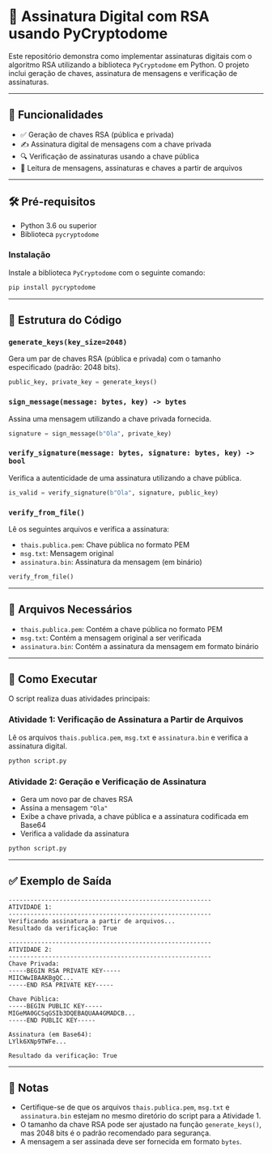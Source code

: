 # 🔐 Assinatura Digital com RSA usando PyCryptodome

Este repositório demonstra como implementar assinaturas digitais com o algoritmo RSA utilizando a biblioteca `PyCryptodome` em Python. O projeto inclui geração de chaves, assinatura de mensagens e verificação de assinaturas.

---

## 🧾 Funcionalidades

- ✅ Geração de chaves RSA (pública e privada)
- ✍️ Assinatura digital de mensagens com a chave privada
- 🔍 Verificação de assinaturas usando a chave pública
- 📂 Leitura de mensagens, assinaturas e chaves a partir de arquivos

---

## 🛠️ Pré-requisitos

- Python 3.6 ou superior
- Biblioteca `pycryptodome`

### Instalação

Instale a biblioteca `PyCryptodome` com o seguinte comando:

```bash
pip install pycryptodome
```

---

## 📜 Estrutura do Código

### `generate_keys(key_size=2048)`

Gera um par de chaves RSA (pública e privada) com o tamanho especificado (padrão: 2048 bits).

```python
public_key, private_key = generate_keys()
```

### `sign_message(message: bytes, key) -> bytes`

Assina uma mensagem utilizando a chave privada fornecida.

```python
signature = sign_message(b"Ola", private_key)
```

### `verify_signature(message: bytes, signature: bytes, key) -> bool`

Verifica a autenticidade de uma assinatura utilizando a chave pública.

```python
is_valid = verify_signature(b"Ola", signature, public_key)
```

### `verify_from_file()`

Lê os seguintes arquivos e verifica a assinatura:

- `thais.publica.pem`: Chave pública no formato PEM
- `msg.txt`: Mensagem original
- `assinatura.bin`: Assinatura da mensagem (em binário)

```python
verify_from_file()
```

---

## 📁 Arquivos Necessários

- `thais.publica.pem`: Contém a chave pública no formato PEM
- `msg.txt`: Contém a mensagem original a ser verificada
- `assinatura.bin`: Contém a assinatura da mensagem em formato binário

---

## 🧪 Como Executar

O script realiza duas atividades principais:

### Atividade 1: Verificação de Assinatura a Partir de Arquivos

Lê os arquivos `thais.publica.pem`, `msg.txt` e `assinatura.bin` e verifica a assinatura digital.

```bash
python script.py
```

### Atividade 2: Geração e Verificação de Assinatura

- Gera um novo par de chaves RSA
- Assina a mensagem `"Ola"`
- Exibe a chave privada, a chave pública e a assinatura codificada em Base64
- Verifica a validade da assinatura

```bash
python script.py
```

---

## ✅ Exemplo de Saída

```text
--------------------------------------------------------
ATIVIDADE 1:
--------------------------------------------------------
Verificando assinatura a partir de arquivos...
Resultado da verificação: True

--------------------------------------------------------
ATIVIDADE 2:
--------------------------------------------------------
Chave Privada:
-----BEGIN RSA PRIVATE KEY-----
MIICWwIBAAKBgQC...
-----END RSA PRIVATE KEY-----

Chave Pública:
-----BEGIN PUBLIC KEY-----
MIGeMA0GCSqGSIb3DQEBAQUAA4GMADCB...
-----END PUBLIC KEY-----

Assinatura (em Base64):
LYlk6XNp9TWFe...

Resultado da verificação: True
```

---

## 📝 Notas

- Certifique-se de que os arquivos `thais.publica.pem`, `msg.txt` e `assinatura.bin` estejam no mesmo diretório do script para a Atividade 1.
- O tamanho da chave RSA pode ser ajustado na função `generate_keys()`, mas 2048 bits é o padrão recomendado para segurança.
- A mensagem a ser assinada deve ser fornecida em formato `bytes`.